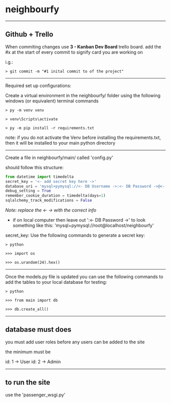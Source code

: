# neighbourfy

-----------------------------------------------------

## Github + Trello

When commiting changes use **3 - Kanban Dev Board** trello board.
add the #x at the start of every commit to signify card you are working on 

i.g.:

    > git commit -m "#1 inital commit to of the project"

-----------------------------------------------------

Required set up configurations:

Create a virtual environment in the neighbourfy/ folder using the following windows (or equivalent) terminal commands

    > py -m venv venv

    > venv\Scripts\activate

    > py -m pip install -r requirements.txt

note: if you do not activate the Venv before installing the requirements.txt,
then it will be installed to your main python directory

-----------------------------------------------------

Create a file in neighbourfy/main/ called 'config.py'

should follow this structure:

```python
from datetime import timedelta
secret_key = '<- add secret key here ->'
database_uri = 'mysql+pymysql://<- DB Username ->:<- DB Password ->@<- DB domain/IP (localhost normally) ->/<- DB Name ->'
debug_setting = True
remember_cookie_duration = timedelta(days=1)
sqlalchemy_track_modifications = False
```
*Note: replace the <- -> with the correct info*

- if on local computer then leave out ':<- DB Password ->'
to look something like this: 'mysql+pymysql://root@localhost/neighbourfy'


secret_key: Use the following commands to generate a secret key:

    > python

    >>> import os

    >>> os.urandom(24).hex()

-----------------------------------------------------

Once the models.py file is updated you can use the following commands
to add the tables to your local database for testing:

    > python

    >>> from main import db

    >>> db.create_all()

-----------------------------------------------------

## database must does

you must add user roles before any users can be added to the site

the minimum must be 

id: 1 -> User
id: 2 -> Admin

-----------------------------------------------------

## to run the site

use the 'passenger_wsgi.py'